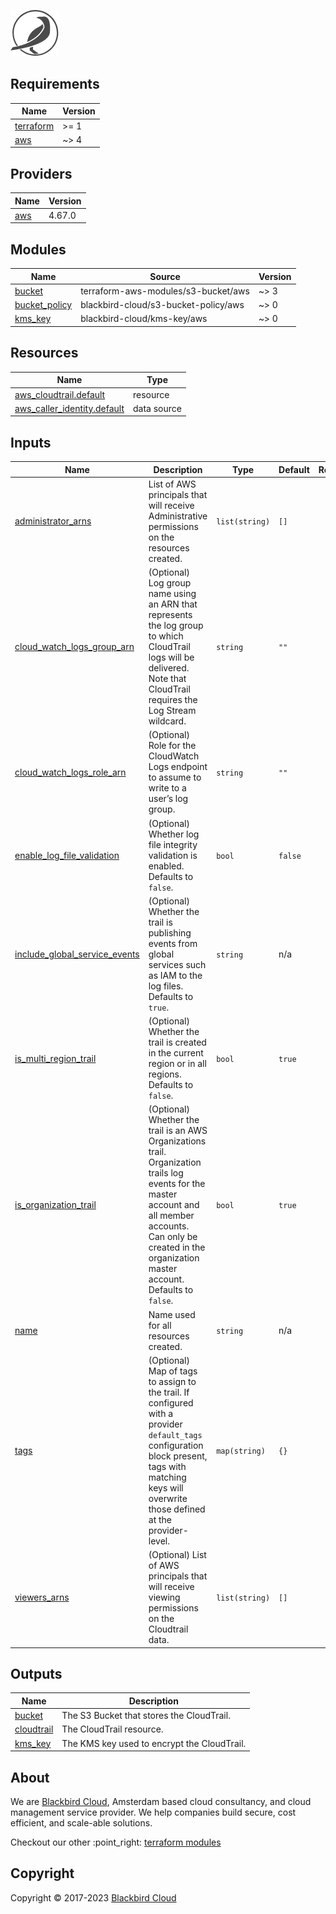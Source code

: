 [![blackbird-logo](https://raw.githubusercontent.com/blackbird-cloud/terraform-module-template/main/.config/logo_simple.png)](https://blackbird.cloud)

## Requirements

| Name | Version |
|------|---------|
| <a name="requirement_terraform"></a> [terraform](#requirement\_terraform) | >= 1 |
| <a name="requirement_aws"></a> [aws](#requirement\_aws) | ~> 4 |

## Providers

| Name | Version |
|------|---------|
| <a name="provider_aws"></a> [aws](#provider\_aws) | 4.67.0 |

## Modules

| Name | Source | Version |
|------|--------|---------|
| <a name="module_bucket"></a> [bucket](#module\_bucket) | terraform-aws-modules/s3-bucket/aws | ~> 3 |
| <a name="module_bucket_policy"></a> [bucket\_policy](#module\_bucket\_policy) | blackbird-cloud/s3-bucket-policy/aws | ~> 0 |
| <a name="module_kms_key"></a> [kms\_key](#module\_kms\_key) | blackbird-cloud/kms-key/aws | ~> 0 |

## Resources

| Name | Type |
|------|------|
| [aws_cloudtrail.default](https://registry.terraform.io/providers/hashicorp/aws/latest/docs/resources/cloudtrail) | resource |
| [aws_caller_identity.default](https://registry.terraform.io/providers/hashicorp/aws/latest/docs/data-sources/caller_identity) | data source |

## Inputs

| Name | Description | Type | Default | Required |
|------|-------------|------|---------|:--------:|
| <a name="input_administrator_arns"></a> [administrator\_arns](#input\_administrator\_arns) | List of AWS principals that will receive Administrative permissions on the resources created. | `list(string)` | `[]` | no |
| <a name="input_cloud_watch_logs_group_arn"></a> [cloud\_watch\_logs\_group\_arn](#input\_cloud\_watch\_logs\_group\_arn) | (Optional) Log group name using an ARN that represents the log group to which CloudTrail logs will be delivered. Note that CloudTrail requires the Log Stream wildcard. | `string` | `""` | no |
| <a name="input_cloud_watch_logs_role_arn"></a> [cloud\_watch\_logs\_role\_arn](#input\_cloud\_watch\_logs\_role\_arn) | (Optional) Role for the CloudWatch Logs endpoint to assume to write to a user’s log group. | `string` | `""` | no |
| <a name="input_enable_log_file_validation"></a> [enable\_log\_file\_validation](#input\_enable\_log\_file\_validation) | (Optional) Whether log file integrity validation is enabled. Defaults to `false`. | `bool` | `false` | no |
| <a name="input_include_global_service_events"></a> [include\_global\_service\_events](#input\_include\_global\_service\_events) | (Optional) Whether the trail is publishing events from global services such as IAM to the log files. Defaults to `true`. | `string` | n/a | yes |
| <a name="input_is_multi_region_trail"></a> [is\_multi\_region\_trail](#input\_is\_multi\_region\_trail) | (Optional) Whether the trail is created in the current region or in all regions. Defaults to `false`. | `bool` | `true` | no |
| <a name="input_is_organization_trail"></a> [is\_organization\_trail](#input\_is\_organization\_trail) | (Optional) Whether the trail is an AWS Organizations trail. Organization trails log events for the master account and all member accounts. Can only be created in the organization master account. Defaults to `false`. | `bool` | `true` | no |
| <a name="input_name"></a> [name](#input\_name) | Name used for all resources created. | `string` | n/a | yes |
| <a name="input_tags"></a> [tags](#input\_tags) | (Optional) Map of tags to assign to the trail. If configured with a provider `default_tags` configuration block present, tags with matching keys will overwrite those defined at the provider-level. | `map(string)` | `{}` | no |
| <a name="input_viewers_arns"></a> [viewers\_arns](#input\_viewers\_arns) | (Optional) List of AWS principals that will receive viewing permissions on the Cloudtrail data. | `list(string)` | `[]` | no |

## Outputs

| Name | Description |
|------|-------------|
| <a name="output_bucket"></a> [bucket](#output\_bucket) | The S3 Bucket that stores the CloudTrail. |
| <a name="output_cloudtrail"></a> [cloudtrail](#output\_cloudtrail) | The CloudTrail resource. |
| <a name="output_kms_key"></a> [kms\_key](#output\_kms\_key) | The KMS key used to encrypt the CloudTrail. |

## About

We are [Blackbird Cloud](https://blackbird.cloud), Amsterdam based cloud consultancy, and cloud management service provider. We help companies build secure, cost efficient, and scale-able solutions.

Checkout our other :point\_right: [terraform modules](https://registry.terraform.io/namespaces/blackbird-cloud)

## Copyright

Copyright © 2017-2023 [Blackbird Cloud](https://blackbird.cloud)
